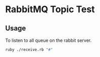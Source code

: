 # RabbitMQ Topic Test

## Usage

To listen to all queue on the rabbit server.

```bash
ruby ./receive.rb "#"
```